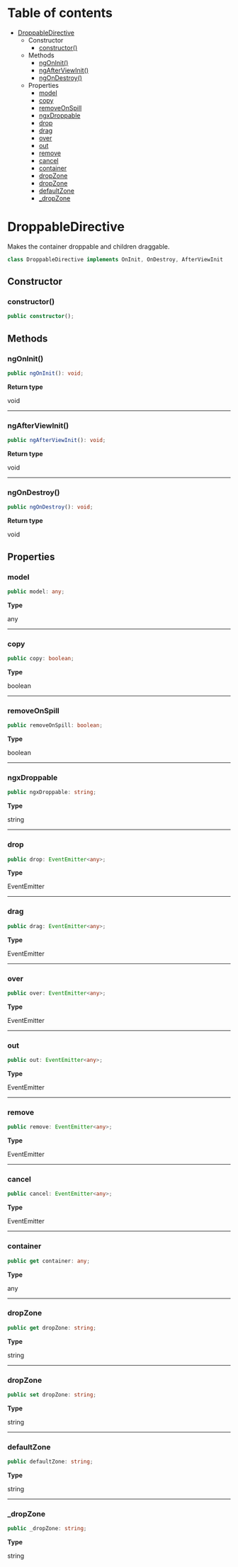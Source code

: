 # Table of contents

* [DroppableDirective][ClassDeclaration-2]
    * Constructor
        * [constructor()][Constructor-1]
    * Methods
        * [ngOnInit()][MethodDeclaration-10]
        * [ngAfterViewInit()][MethodDeclaration-11]
        * [ngOnDestroy()][MethodDeclaration-12]
    * Properties
        * [model][PropertyDeclaration-10]
        * [copy][PropertyDeclaration-11]
        * [removeOnSpill][PropertyDeclaration-12]
        * [ngxDroppable][PropertyDeclaration-13]
        * [drop][PropertyDeclaration-14]
        * [drag][PropertyDeclaration-15]
        * [over][PropertyDeclaration-16]
        * [out][PropertyDeclaration-17]
        * [remove][PropertyDeclaration-18]
        * [cancel][PropertyDeclaration-19]
        * [container][GetAccessor-3]
        * [dropZone][GetAccessor-4]
        * [dropZone][SetAccessor-1]
        * [defaultZone][PropertyDeclaration-20]
        * [_dropZone][PropertyDeclaration-21]

# DroppableDirective

Makes the container droppable and children draggable.

```typescript
class DroppableDirective implements OnInit, OnDestroy, AfterViewInit
```
## Constructor

### constructor()

```typescript
public constructor();
```

## Methods

### ngOnInit()

```typescript
public ngOnInit(): void;
```

**Return type**

void

----------

### ngAfterViewInit()

```typescript
public ngAfterViewInit(): void;
```

**Return type**

void

----------

### ngOnDestroy()

```typescript
public ngOnDestroy(): void;
```

**Return type**

void

## Properties

### model

```typescript
public model: any;
```

**Type**

any

----------

### copy

```typescript
public copy: boolean;
```

**Type**

boolean

----------

### removeOnSpill

```typescript
public removeOnSpill: boolean;
```

**Type**

boolean

----------

### ngxDroppable

```typescript
public ngxDroppable: string;
```

**Type**

string

----------

### drop

```typescript
public drop: EventEmitter<any>;
```

**Type**

EventEmitter<any>

----------

### drag

```typescript
public drag: EventEmitter<any>;
```

**Type**

EventEmitter<any>

----------

### over

```typescript
public over: EventEmitter<any>;
```

**Type**

EventEmitter<any>

----------

### out

```typescript
public out: EventEmitter<any>;
```

**Type**

EventEmitter<any>

----------

### remove

```typescript
public remove: EventEmitter<any>;
```

**Type**

EventEmitter<any>

----------

### cancel

```typescript
public cancel: EventEmitter<any>;
```

**Type**

EventEmitter<any>

----------

### container

```typescript
public get container: any;
```

**Type**

any

----------

### dropZone

```typescript
public get dropZone: string;
```

**Type**

string

----------

### dropZone

```typescript
public set dropZone: string;
```

**Type**

string

----------

### defaultZone

```typescript
public defaultZone: string;
```

**Type**

string

----------

### _dropZone

```typescript
public _dropZone: string;
```

**Type**

string

[ClassDeclaration-2]: droppabledirective.md#droppabledirective
[Constructor-1]: droppabledirective.md#constructor
[MethodDeclaration-10]: droppabledirective.md#ngoninit
[MethodDeclaration-11]: droppabledirective.md#ngafterviewinit
[MethodDeclaration-12]: droppabledirective.md#ngondestroy
[PropertyDeclaration-10]: droppabledirective.md#model
[PropertyDeclaration-11]: droppabledirective.md#copy
[PropertyDeclaration-12]: droppabledirective.md#removeonspill
[PropertyDeclaration-13]: droppabledirective.md#ngxdroppable
[PropertyDeclaration-14]: droppabledirective.md#drop
[PropertyDeclaration-15]: droppabledirective.md#drag
[PropertyDeclaration-16]: droppabledirective.md#over
[PropertyDeclaration-17]: droppabledirective.md#out
[PropertyDeclaration-18]: droppabledirective.md#remove
[PropertyDeclaration-19]: droppabledirective.md#cancel
[GetAccessor-3]: droppabledirective.md#container
[GetAccessor-4]: droppabledirective.md#dropzone
[SetAccessor-1]: droppabledirective.md#dropzone
[PropertyDeclaration-20]: droppabledirective.md#defaultzone
[PropertyDeclaration-21]: droppabledirective.md#_dropzone